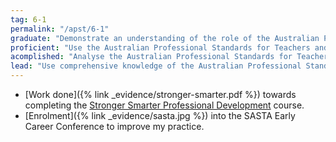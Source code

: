 ```yaml
---
tag: 6-1
permalink: "/apst/6-1"
graduate: "Demonstrate an understanding of the role of the Australian Professional Standards for Teachers in identifying professional learning needs."
proficient: "Use the Australian Professional Standards for Teachers and advice from colleagues to identify and plan professional learning needs."
acomplished: "Analyse the Australian Professional Standards for Teachers to plan personal professional development goals, support colleagues to identify and achieve personal development goals and pre-service teachers to improve classroom practice."
lead: "Use comprehensive knowledge of the Australian Professional Standards for Teachers to plan and lead the development of professional learning policies and programs that address the professional learning needs of colleagues and pre-service teachers."
---
```

* [Work done]({% link _evidence/stronger-smarter.pdf %}) towards completing the [Stronger Smarter Professional Development](http://strongersmarter.com.au/) course.
* [Enrolment]({% link _evidence/sasta.jpg %}) into the SASTA Early Career Conference to improve my practice.